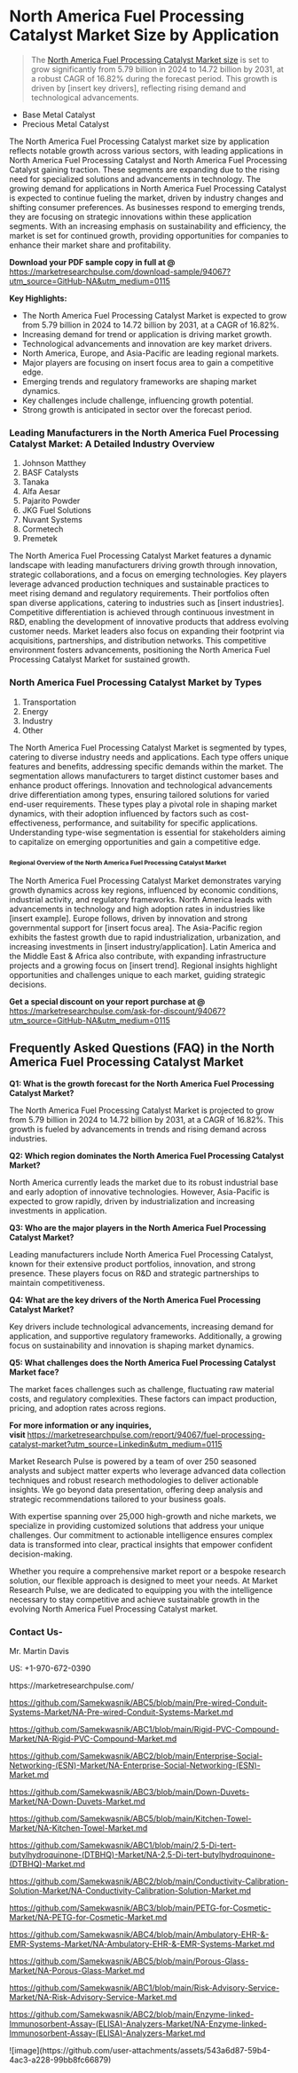 <h1>North America Fuel Processing Catalyst Market&nbsp;Size by Application</h1><blockquote><p>The <a href="https://marketresearchpulse.com/download-sample/94067?utm_source=GitHub-NA&amp;utm_medium=0115">North America Fuel Processing Catalyst Market size</a> is set to grow significantly from 5.79 billion in 2024 to 14.72 billion by 2031, at a robust CAGR of 16.82% during the forecast period. This growth is driven by [insert key drivers], reflecting rising demand and technological advancements.</p></blockquote><ul><li>Base Metal Catalyst<li> Precious Metal Catalyst</li></ul><p>The North America Fuel Processing Catalyst market size by application reflects notable growth across various sectors, with leading applications in North America Fuel Processing Catalyst and North America Fuel Processing Catalyst gaining traction. These segments are expanding due to the rising need for specialized solutions and advancements in technology. The growing demand for applications in North America Fuel Processing Catalyst is expected to continue fueling the market, driven by industry changes and shifting consumer preferences. As businesses respond to emerging trends, they are focusing on strategic innovations within these application segments. With an increasing emphasis on sustainability and efficiency, the market is set for continued growth, providing opportunities for companies to enhance their market share and profitability.</p><p><strong>Download your PDF sample copy in full at @ </strong><a href="https://marketresearchpulse.com/download-sample/94067?utm_source=GitHub-NA&amp;utm_medium=0115">https://marketresearchpulse.com/download-sample/94067?utm_source=GitHub-NA&amp;utm_medium=0115</a></p><p><strong>Key Highlights: </strong></p><ul><li>The North America Fuel Processing Catalyst Market is expected to grow from 5.79 billion in 2024 to 14.72 billion by 2031, at a CAGR of 16.82%.</li><li>Increasing demand for trend or application is driving market growth.</li><li>Technological advancements and innovation are key market drivers.</li><li>North America, Europe, and Asia-Pacific are leading regional markets.</li><li>Major players are focusing on insert focus area to gain a competitive edge.</li><li>Emerging trends and regulatory frameworks are shaping market dynamics.</li><li>Key challenges include challenge, influencing growth potential.</li><li>Strong growth is anticipated in sector over the forecast period.</li></ul><h3>Leading Manufacturers in the North America Fuel Processing Catalyst Market: A Detailed Industry Overview</h3><ol><li>Johnson Matthey</li><li>BASF Catalysts</li><li>Tanaka</li><li>Alfa Aesar</li><li>Pajarito Powder</li><li>JKG Fuel Solutions</li><li>Nuvant Systems</li><li>Cormetech</li><li>Premetek</li></ol><div class="flex max-w-full flex-col flex-grow"><div class="min-h-8 text-message flex w-full flex-col items-end gap-2 whitespace-normal break-words [.text-message+&amp;]:mt-5" dir="auto" data-message-author-role="assistant" data-message-id="fd8432e4-4910-450d-b182-61b7bfb0a01f" data-message-model-slug="gpt-4o"><div class="flex w-full flex-col gap-1 empty:hidden first:pt-[3px]"><div class="markdown prose w-full break-words dark:prose-invert light"><p>The North America Fuel Processing Catalyst Market features a dynamic landscape with leading manufacturers driving growth through innovation, strategic collaborations, and a focus on emerging technologies. Key players leverage advanced production techniques and sustainable practices to meet rising demand and regulatory requirements. Their portfolios often span diverse applications, catering to industries such as [insert industries]. Competitive differentiation is achieved through continuous investment in R&amp;D, enabling the development of innovative products that address evolving customer needs. Market leaders also focus on expanding their footprint via acquisitions, partnerships, and distribution networks. This competitive environment fosters advancements, positioning the North America Fuel Processing Catalyst Market for sustained growth.</p></div></div></div></div><h3>North America Fuel Processing Catalyst Market by Types</h3><ol><li>Transportation<li> Energy<li> Industry<li> Other</li></ol><div class="flex max-w-full flex-col flex-grow"><div class="min-h-8 text-message flex w-full flex-col items-end gap-2 whitespace-normal break-words [.text-message+&amp;]:mt-5" dir="auto" data-message-author-role="assistant" data-message-id="084470be-0bb7-4664-bddf-5156b4f41249" data-message-model-slug="gpt-4o-mini"><div class="flex w-full flex-col gap-1 empty:hidden first:pt-[3px]"><div class="markdown prose w-full break-words dark:prose-invert light"><p>The North America Fuel Processing Catalyst Market is segmented by types, catering to diverse industry needs and applications. Each type offers unique features and benefits, addressing specific demands within the market. The segmentation allows manufacturers to target distinct customer bases and enhance product offerings. Innovation and technological advancements drive differentiation among types, ensuring tailored solutions for varied end-user requirements. These types play a pivotal role in shaping market dynamics, with their adoption influenced by factors such as cost-effectiveness, performance, and suitability for specific applications. Understanding type-wise segmentation is essential for stakeholders aiming to capitalize on emerging opportunities and gain a competitive edge.</p></div></div></div></div><h3><span style="font-size: 11px;">Regional Overview of the North America Fuel Processing Catalyst Market</span></h3><div class="flex max-w-full flex-col flex-grow"><div class="min-h-8 text-message flex w-full flex-col items-end gap-2 whitespace-normal break-words [.text-message+&amp;]:mt-5" dir="auto" data-message-author-role="assistant" data-message-id="e9038762-ce64-4e30-91c9-9bd413514231" data-message-model-slug="gpt-4o-mini"><div class="flex w-full flex-col gap-1 empty:hidden first:pt-[3px]"><div class="markdown prose w-full break-words dark:prose-invert light"><p>The North America Fuel Processing Catalyst Market demonstrates varying growth dynamics across key regions, influenced by economic conditions, industrial activity, and regulatory frameworks. North America leads with advancements in technology and high adoption rates in industries like [insert example]. Europe follows, driven by innovation and strong governmental support for [insert focus area]. The Asia-Pacific region exhibits the fastest growth due to rapid industrialization, urbanization, and increasing investments in [insert industry/application]. Latin America and the Middle East &amp; Africa also contribute, with expanding infrastructure projects and a growing focus on [insert trend]. Regional insights highlight opportunities and challenges unique to each market, guiding strategic decisions.</p></div></div></div></div><p><strong>Get a special discount on your report purchase at @ </strong><a href="https://marketresearchpulse.com/ask-for-discount/94067?utm_source=GitHub-NA&amp;utm_medium=0115">https://marketresearchpulse.com/ask-for-discount/94067?utm_source=GitHub-NA&amp;utm_medium=0115</a></p><h2>Frequently Asked Questions (FAQ) in the North America Fuel Processing Catalyst Market</h2><p><strong>Q1: What is the growth forecast for the North America Fuel Processing Catalyst Market?</strong></p><p>The North America Fuel Processing Catalyst Market is projected to grow from 5.79 billion in 2024 to 14.72 billion by 2031, at a CAGR of 16.82%. This growth is fueled by advancements in trends and rising demand across industries.</p><p><strong>Q2: Which region dominates the North America Fuel Processing Catalyst Market?</strong></p><p>North America currently leads the market due to its robust industrial base and early adoption of innovative technologies. However, Asia-Pacific is expected to grow rapidly, driven by industrialization and increasing investments in application.</p><p><strong>Q3: Who are the major players in the North America Fuel Processing Catalyst Market?</strong></p><p>Leading manufacturers include North America Fuel Processing Catalyst, known for their extensive product portfolios, innovation, and strong presence. These players focus on R&amp;D and strategic partnerships to maintain competitiveness.</p><p><strong>Q4: What are the key drivers of the North America Fuel Processing Catalyst Market?</strong></p><p>Key drivers include technological advancements, increasing demand for application, and supportive regulatory frameworks. Additionally, a growing focus on sustainability and innovation is shaping market dynamics.</p><p><strong>Q5: What challenges does the North America Fuel Processing Catalyst Market face?</strong></p><p>The market faces challenges such as challenge, fluctuating raw material costs, and regulatory complexities. These factors can impact production, pricing, and adoption rates across regions.</p><p><strong>For more information or any inquiries, visit&nbsp;</strong><a href="https://marketresearchpulse.com/report/94067/fuel-processing-catalyst-market?utm_source=Linkedin&utm_medium=0115">https://marketresearchpulse.com/report/94067/fuel-processing-catalyst-market?utm_source=Linkedin&utm_medium=0115</a></p><p>Market Research Pulse is powered by a team of over 250 seasoned analysts and subject matter experts who leverage advanced data collection techniques and robust research methodologies to deliver actionable insights. We go beyond data presentation, offering deep analysis and strategic recommendations tailored to your business goals.</p><p>With expertise spanning over 25,000 high-growth and niche markets, we specialize in providing customized solutions that address your unique challenges. Our commitment to actionable intelligence ensures complex data is transformed into clear, practical insights that empower confident decision-making.</p><p>Whether you require a comprehensive market report or a bespoke research solution, our flexible approach is designed to meet your needs. At Market Research Pulse, we are dedicated to equipping you with the intelligence necessary to stay competitive and achieve sustainable growth in the evolving North America Fuel Processing Catalyst market.</p><h3><strong>Contact Us-</strong></h3><p>Mr. Martin Davis</p><p>US: +1-970-672-0390</p><p>https://marketresearchpulse.com/</p><p><a href="https://github.com/Samekwasnik/ABC5/blob/main/Pre-wired-Conduit-Systems-Market/NA-Pre-wired-Conduit-Systems-Market.md">https://github.com/Samekwasnik/ABC5/blob/main/Pre-wired-Conduit-Systems-Market/NA-Pre-wired-Conduit-Systems-Market.md</a></p><p><a href="https://github.com/Samekwasnik/ABC1/blob/main/Rigid-PVC-Compound-Market/NA-Rigid-PVC-Compound-Market.md">https://github.com/Samekwasnik/ABC1/blob/main/Rigid-PVC-Compound-Market/NA-Rigid-PVC-Compound-Market.md</a></p><p><a href="https://github.com/Samekwasnik/ABC2/blob/main/Enterprise-Social-Networking-(ESN)-Market/NA-Enterprise-Social-Networking-(ESN)-Market.md">https://github.com/Samekwasnik/ABC2/blob/main/Enterprise-Social-Networking-(ESN)-Market/NA-Enterprise-Social-Networking-(ESN)-Market.md</a></p><p><a href="https://github.com/Samekwasnik/ABC3/blob/main/Down-Duvets-Market/NA-Down-Duvets-Market.md">https://github.com/Samekwasnik/ABC3/blob/main/Down-Duvets-Market/NA-Down-Duvets-Market.md</a></p><p><a href="https://github.com/Samekwasnik/ABC5/blob/main/Kitchen-Towel-Market/NA-Kitchen-Towel-Market.md">https://github.com/Samekwasnik/ABC5/blob/main/Kitchen-Towel-Market/NA-Kitchen-Towel-Market.md</a></p><p><a href="https://github.com/Samekwasnik/ABC1/blob/main/2,5-Di-tert-butylhydroquinone-(DTBHQ)-Market/NA-2,5-Di-tert-butylhydroquinone-(DTBHQ)-Market.md">https://github.com/Samekwasnik/ABC1/blob/main/2,5-Di-tert-butylhydroquinone-(DTBHQ)-Market/NA-2,5-Di-tert-butylhydroquinone-(DTBHQ)-Market.md</a></p><p><a href="https://github.com/Samekwasnik/ABC2/blob/main/Conductivity-Calibration-Solution-Market/NA-Conductivity-Calibration-Solution-Market.md">https://github.com/Samekwasnik/ABC2/blob/main/Conductivity-Calibration-Solution-Market/NA-Conductivity-Calibration-Solution-Market.md</a></p><p><a href="https://github.com/Samekwasnik/ABC3/blob/main/PETG-for-Cosmetic-Market/NA-PETG-for-Cosmetic-Market.md">https://github.com/Samekwasnik/ABC3/blob/main/PETG-for-Cosmetic-Market/NA-PETG-for-Cosmetic-Market.md</a></p><p><a href="https://github.com/Samekwasnik/ABC4/blob/main/Ambulatory-EHR-&-EMR-Systems-Market/NA-Ambulatory-EHR-&-EMR-Systems-Market.md">https://github.com/Samekwasnik/ABC4/blob/main/Ambulatory-EHR-&-EMR-Systems-Market/NA-Ambulatory-EHR-&-EMR-Systems-Market.md</a></p><p><a href="https://github.com/Samekwasnik/ABC5/blob/main/Porous-Glass-Market/NA-Porous-Glass-Market.md">https://github.com/Samekwasnik/ABC5/blob/main/Porous-Glass-Market/NA-Porous-Glass-Market.md</a></p><p><a href="https://github.com/Samekwasnik/ABC1/blob/main/Risk-Advisory-Service-Market/NA-Risk-Advisory-Service-Market.md">https://github.com/Samekwasnik/ABC1/blob/main/Risk-Advisory-Service-Market/NA-Risk-Advisory-Service-Market.md</a></p><p><a href="https://github.com/Samekwasnik/ABC2/blob/main/Enzyme-linked-Immunosorbent-Assay-(ELISA)-Analyzers-Market/NA-Enzyme-linked-Immunosorbent-Assay-(ELISA)-Analyzers-Market.md">https://github.com/Samekwasnik/ABC2/blob/main/Enzyme-linked-Immunosorbent-Assay-(ELISA)-Analyzers-Market/NA-Enzyme-linked-Immunosorbent-Assay-(ELISA)-Analyzers-Market.md</a></p>
![image](https://github.com/user-attachments/assets/543a6d87-59b4-4ac3-a228-99bb8fc66879)

